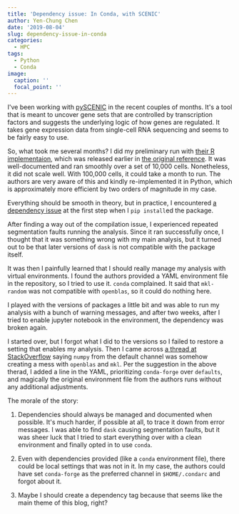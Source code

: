 ```yaml
---
title: 'Dependency issue: In Conda, with SCENIC'
author: Yen-Chung Chen
date: '2019-08-04'
slug: dependency-issue-in-conda
categories: 
  - HPC
tags:
  - Python
  - Conda
image:
  caption: ''
  focal_point: ''
---
```


I've been working with [pySCENIC](https://github.com/aertslab/pySCENIC) in the 
recent couples of months. It's a tool that is meant to uncover gene sets that are 
controlled by transcription factors and suggests the underlying logic of how 
genes are regulated. It takes gene expression data from single-cell RNA 
sequencing and seems to be fairly easy to use.

So, what took me several months? I did my preliminary run with [their R 
implementaion](https://github.com/aertslab/SCENIC), which was released earlier 
in [the original reference](https://www.nature.com/articles/nmeth.4463). It was 
well-documented and ran smoothly over a set of 10,000 cells. Nonetheless, it 
did not scale well. With 100,000 cells, it could take a month to run. The 
authors are very aware of this and kindly re-implemented it in Python, which 
is approximately more efficient by two orders of magnitude in my case.

Everything should be smooth in theory, but in practice, I encountered [a 
dependency issue](post/psutil-python-and-icc/) at the first step when I 
`pip install`ed the package.

After finding a way out of the compilation issue, I experienced repeated 
segmentation faults running the analysis. Since it ran successfully once, I 
thought that it was something wrong with my main analysis, but it turned out 
to be that later versions of `dask` is not compatible with the package itself.

It was then I painfully learned that I should really manage my analysis with 
virtual environments. I found the authors provided a YAML environment file in 
the repository, so I tried to use it. `conda` complained. It said that 
`mkl-random` was not compatible with `openblas`, so it could do nothing here.

I played with the versions of packages a little bit and was able to run my 
analysis with a bunch of warning messages, and after two weeks, after I tried 
to enable jupyter notebook in the environment, the dependency was broken again. 

I started over, but I forgot what I did to the versions so I failed to restore 
a setting that enables my analysis. Then I came across 
[a thread at StackOverflow](https://stackoverflow.com/questions/53138055/updating-a-conda-environment-only-through-conda-forge-channel) saying `numpy` from the default channel 
was somehow creating a mess with `openblas` and `mkl`. Per the suggestion in 
the above therad, I added a line in the YAML, prioritizing `conda-forge` over 
`defaults`, and magically the original environment file from the authors runs 
without any additional adjustments.

The morale of the story:

1. Dependencies should always be managed and documented when possible. It's 
much harder, if possible at all, to trace it down from error messages. I was able to 
find `dask` causing segmentation faults, but it was sheer luck that I tried to start 
everything over with a clean environment and finally opted in to use `conda`.

2. Even with dependencies provided (like a `conda` environment file), there 
could be local settings that was not in it. In my case, the authors could have 
set `conda-forge` as the preferred channel in `$HOME/.condarc` and forgot about 
it.

3. Maybe I should create a dependency tag because that seems like the main 
theme of this blog, right?
